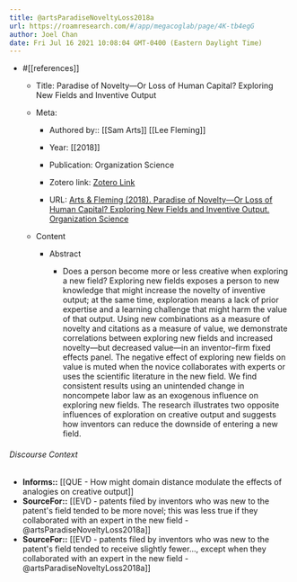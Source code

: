 ```yaml
---
title: @artsParadiseNoveltyLoss2018a
url: https://roamresearch.com/#/app/megacoglab/page/4K-tb4egG
author: Joel Chan
date: Fri Jul 16 2021 10:08:04 GMT-0400 (Eastern Daylight Time)
---
```


- #[[references]]

    - Title: Paradise of Novelty—Or Loss of Human Capital? Exploring New Fields and Inventive Output

    - Meta:

        - Authored by:: [[Sam Arts]] [[Lee Fleming]]

        - Year: [[2018]]

        - Publication: Organization Science

        - Zotero link: [Zotero Link](zotero://select/items/7_RYGUQPSN)

        - URL: [Arts & Fleming (2018). Paradise of Novelty—Or Loss of Human Capital? Exploring New Fields and Inventive Output. Organization Science](https://pubsonline.informs.org/doi/10.1287/orsc.2018.1216)

    - Content

        - Abstract

            - Does a person become more or less creative when exploring a new field? Exploring new fields exposes a person to new knowledge that might increase the novelty of inventive output; at the same time, exploration means a lack of prior expertise and a learning challenge that might harm the value of that output. Using new combinations as a measure of novelty and citations as a measure of value, we demonstrate correlations between exploring new fields and increased novelty—but decreased value—in an inventor–firm fixed effects panel. The negative effect of exploring new fields on value is muted when the novice collaborates with experts or uses the scientific literature in the new field. We find consistent results using an unintended change in noncompete labor law as an exogenous influence on exploring new fields. The research illustrates two opposite influences of exploration on creative output and suggests how inventors can reduce the downside of entering a new field.

###### Discourse Context

- **Informs::** [[QUE - How might domain distance modulate the effects of analogies on creative output]]
- **SourceFor::** [[EVD - patents filed by inventors who was new to the patent's field tended to be more novel; this was less true if they collaborated with an expert in the new field - @artsParadiseNoveltyLoss2018a]]
- **SourceFor::** [[EVD - patents filed by inventors who was new to the patent's field tended to receive slightly fewer..., except when they collaborated with an expert in the new field - @artsParadiseNoveltyLoss2018a]]
